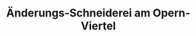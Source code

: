 ---
title: "Änderungs-Schneiderei am Opern-Viertel"
url: /berlin/aenderungs-schneiderei-am-opern-viertel/
shop: Schneiderei
---